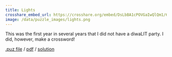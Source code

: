 ```yaml
---
title: Lights
crosshare_embed_url: https://crosshare.org/embed/DsLbBA1cPOVGaIwQlQm1/6GZEUgttSaMcNGI8CIiXptC8S1E3
image: /data/puzzle_images/lights.png
---
```


This was the first year in several years that I did not have a diwaLIT party. I did, however, make a crossword!

<div class="body">
  <a href="../data/puz_files/lights.puz" download>.puz file</a> / <a href="../data/pdfs/lights.pdf" download>pdf</a> / <a href="../data/solutions/lights.png" download>solution</a>
</div>
